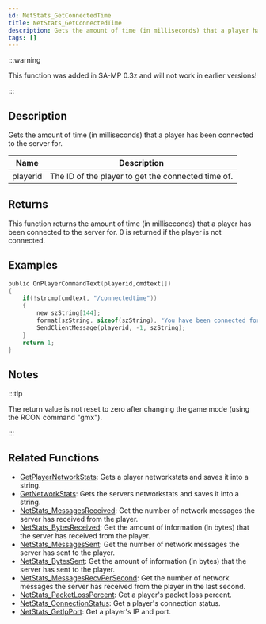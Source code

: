 ```yaml
---
id: NetStats_GetConnectedTime
title: NetStats_GetConnectedTime
description: Gets the amount of time (in milliseconds) that a player has been connected to the server for.
tags: []
---
```


:::warning

This function was added in SA-MP 0.3z and will not work in earlier versions!

:::

## Description

Gets the amount of time (in milliseconds) that a player has been connected to the server for.


| Name | Description |
|------|-------------|
|playerid | The ID of the player to get the connected time of.|


## Returns

This function returns the amount of time (in milliseconds) that a player has been connected to the server for. 0 is returned if the player is not connected.


## Examples


```c
public OnPlayerCommandText(playerid,cmdtext[])
{    
    if(!strcmp(cmdtext, "/connectedtime"))
    {
        new szString[144];
        format(szString, sizeof(szString), "You have been connected for %i milliseconds.", NetStats_GetConnectedTime(playerid));
        SendClientMessage(playerid, -1, szString);
    }
    return 1;
}
```


## Notes

:::tip

The return value is not reset to zero after changing the game mode (using the RCON command "gmx").

:::


## Related Functions


-  [GetPlayerNetworkStats](../functions/GetPlayerNetworkStats.md): Gets a player networkstats and saves it into a string.
-  [GetNetworkStats](../functions/GetNetworkStats.md): Gets the servers networkstats and saves it into a string.
-  [NetStats_MessagesReceived](../functions/NetStats_MessagesReceived.md): Get the number of network messages the server has received from the player.
-  [NetStats_BytesReceived](../functions/NetStats_BytesReceived.md): Get the amount of information (in bytes) that the server has received from the player.
-  [NetStats_MessagesSent](../functions/NetStats_MessagesSent): Get the number of network messages the server has sent to the player.
-  [NetStats_BytesSent](../functions/NetStats_BytesSent.md): Get the amount of information (in bytes) that the server has sent to the player.
-  [NetStats_MessagesRecvPerSecond](../functions/NetStats_MessagesRecvPerSecond.md): Get the number of network messages the server has received from the player in the last second.
-  [NetStats_PacketLossPercent](../functions/NetStats_PacketLossPercent.md): Get a player's packet loss percent.
-  [NetStats_ConnectionStatus](../functions/NetStats_ConnectionStatus.md): Get a player's connection status.
-  [NetStats_GetIpPort](../functions/NetStats_GetIpPort.md): Get a player's IP and port.